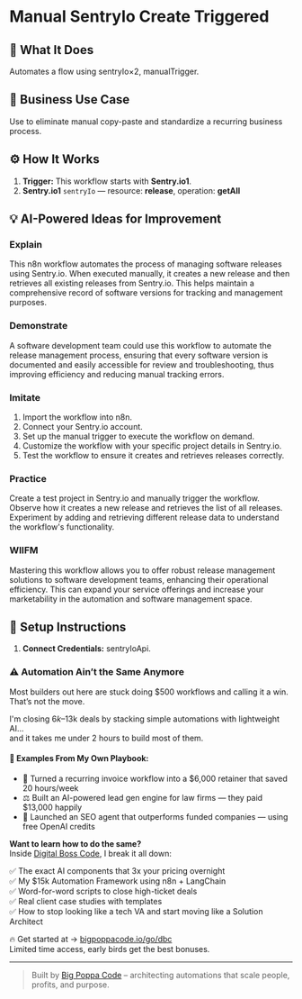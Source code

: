 # Manual SentryIo Create Triggered
  ## 🚀 What It Does
  Automates a flow using sentryIo×2, manualTrigger.
  
  ## 💼 Business Use Case
  Use to eliminate manual copy-paste and standardize a recurring business process.
  
  ## ⚙️ How It Works
  1. **Trigger:** This workflow starts with **Sentry.io1**.
  2. **Sentry.io1** `sentryIo` — resource: **release**, operation: **getAll**
  
  ## 💡 AI-Powered Ideas for Improvement
  ### Explain
This n8n workflow automates the process of managing software releases using Sentry.io. When executed manually, it creates a new release and then retrieves all existing releases from Sentry.io. This helps maintain a comprehensive record of software versions for tracking and management purposes.

### Demonstrate
A software development team could use this workflow to automate the release management process, ensuring that every software version is documented and easily accessible for review and troubleshooting, thus improving efficiency and reducing manual tracking errors.

### Imitate
1. Import the workflow into n8n.
2. Connect your Sentry.io account.
3. Set up the manual trigger to execute the workflow on demand.
4. Customize the workflow with your specific project details in Sentry.io.
5. Test the workflow to ensure it creates and retrieves releases correctly.

### Practice
Create a test project in Sentry.io and manually trigger the workflow. Observe how it creates a new release and retrieves the list of all releases. Experiment by adding and retrieving different release data to understand the workflow's functionality.

### WIIFM
Mastering this workflow allows you to offer robust release management solutions to software development teams, enhancing their operational efficiency. This can expand your service offerings and increase your marketability in the automation and software management space.
  
  ## 🔧 Setup Instructions
  1. **Connect Credentials:** sentryIoApi.
  
### ⚠️ Automation Ain’t the Same Anymore

Most builders out here are stuck doing $500 workflows and calling it a win.  
That’s not the move.  

I'm closing $6k–$13k deals by stacking simple automations with lightweight AI...  
and it takes me under 2 hours to build most of them.

#### 🧠 Examples From My Own Playbook:
- 🔁 Turned a recurring invoice workflow into a $6,000 retainer that saved 20 hours/week  
- ⚖️ Built an AI-powered lead gen engine for law firms — they paid $13,000 happily  
- 🚀 Launched an SEO agent that outperforms funded companies — using free OpenAI credits  

**Want to learn how to do the same?**  
Inside [Digital Boss Code](https://bigpoppacode.io/go/dbc), I break it all down:

✅ The exact AI components that 3x your pricing overnight  
✅ My $15k Automation Framework using n8n + LangChain  
✅ Word-for-word scripts to close high-ticket deals  
✅ Real client case studies with templates  
✅ How to stop looking like a tech VA and start moving like a Solution Architect  

🔥 Get started at → [bigpoppacode.io/go/dbc](https://bigpoppacode.io/go/dbc)  
Limited time access, early birds get the best bonuses.

---
> Built by [Big Poppa Code](https://bigpoppacode.io) – architecting automations that scale people, profits, and purpose.
  